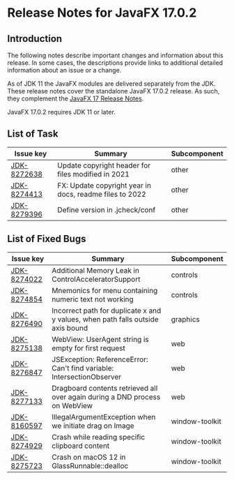# Release Notes for JavaFX 17.0.2

## Introduction

The following notes describe important changes and information about this release. In some cases, the descriptions provide links to additional detailed information about an issue or a change.

As of JDK 11 the JavaFX modules are delivered separately from the JDK. These release notes cover the standalone JavaFX 17.0.2 release. As such, they complement the [JavaFX 17 Release Notes](https://github.com/openjdk/jfx/blob/jfx17/doc-files/release-notes-17.md).

JavaFX 17.0.2 requires JDK 11 or later.

## List of Task

Issue key|Summary|Subcomponent
---------|-------|------------
[JDK-8272638](https://bugs.openjdk.java.net/browse/JDK-8272638)|Update copyright header for files modified in 2021|other
[JDK-8274413](https://bugs.openjdk.java.net/browse/JDK-8274413)|FX: Update copyright year in docs, readme files to 2022|other
[JDK-8279396](https://bugs.openjdk.java.net/browse/JDK-8279396)|Define version in .jcheck/conf|other

## List of Fixed Bugs

Issue key|Summary|Subcomponent
---------|-------|------------
[JDK-8274022](https://bugs.openjdk.java.net/browse/JDK-8274022)|Additional Memory Leak in ControlAcceleratorSupport|controls
[JDK-8274854](https://bugs.openjdk.java.net/browse/JDK-8274854)|Mnemonics for menu containing numeric text not working|controls
[JDK-8276490](https://bugs.openjdk.java.net/browse/JDK-8276490)|Incorrect path for duplicate x and y values, when path falls outside axis bound|graphics
[JDK-8275138](https://bugs.openjdk.java.net/browse/JDK-8275138)|WebView: UserAgent string is empty for first request|web
[JDK-8276847](https://bugs.openjdk.java.net/browse/JDK-8276847)|JSException: ReferenceError: Can't find variable: IntersectionObserver|web
[JDK-8277133](https://bugs.openjdk.java.net/browse/JDK-8277133)|Dragboard contents retrieved all over again during a DND process on WebView|web
[JDK-8160597](https://bugs.openjdk.java.net/browse/JDK-8160597)|IllegalArgumentException when we initiate drag on Image|window-toolkit
[JDK-8274929](https://bugs.openjdk.java.net/browse/JDK-8274929)|Crash while reading specific clipboard content|window-toolkit
[JDK-8275723](https://bugs.openjdk.java.net/browse/JDK-8275723)|Crash on macOS 12 in GlassRunnable::dealloc|window-toolkit
